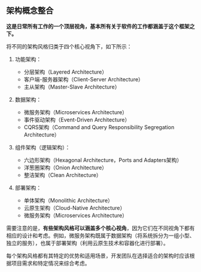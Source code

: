 ## 架构概念整合

**这是日常所有工作的一个顶层视角，基本所有关于软件的工作都涵盖于这个框架之下。**

将不同的架构风格归类于四个核心视角下，如下所示：

1. 功能架构：
   - 分层架构（Layered Architecture）
   - 客户端-服务器架构（Client-Server Architecture）
   - 主从架构（Master-Slave Architecture）

2. 数据架构：
   - 微服务架构（Microservices Architecture）
   - 事件驱动架构（Event-Driven Architecture）
   - CQRS架构（Command and Query Responsibility Segregation Architecture）

3. 组件架构（逻辑架构）：
   - 六边形架构（Hexagonal Architecture，Ports and Adapters架构）
   - 洋葱圈架构（Onion Architecture）
   - 整洁架构（Clean Architecture）

4. 部署架构：
   - 单体架构（Monolithic Architecture）
   - 云原生架构（Cloud-Native Architecture）
   - 微服务架构（Microservices Architecture）

需要注意的是，**有些架构风格可以涵盖多个核心视角**，因为它们在不同视角下都有相应的设计和考虑。例如，微服务架构既属于数据架构（将系统拆分为一组小型、独立的服务），也属于部署架构（利用云原生技术和容器化进行部署）。

每个架构风格都有其特定的优势和适用场景，开发团队在选择适合的架构时应该根据项目需求和特定情况来综合考虑。